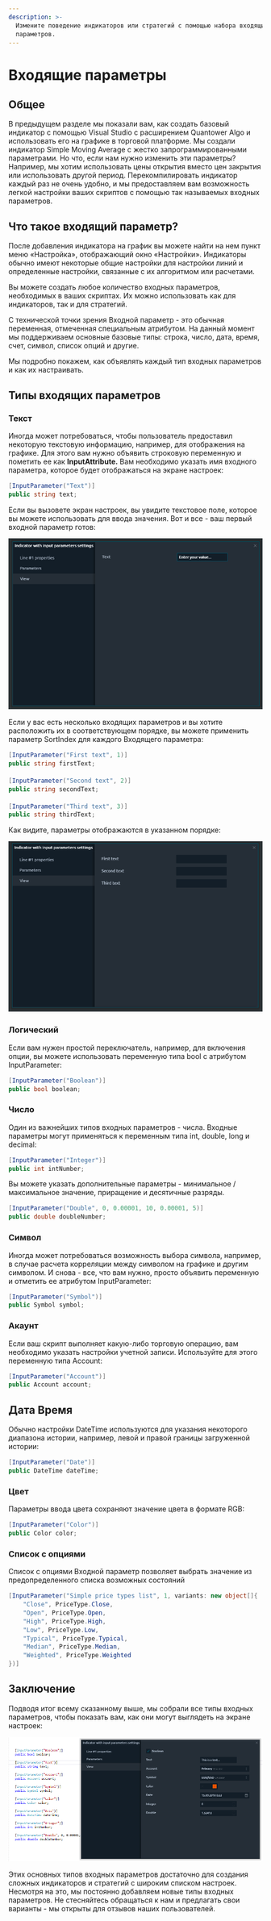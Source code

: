 ```yaml
---
description: >-
  Измените поведение индикаторов или стратегий с помощью набора входящих
  параметров.
---
```


# Входящие параметры

## Общее

В предыдущем разделе мы показали вам, как создать базовый индикатор с помощью Visual Studio с расширением Quantower Algo и использовать его на графике в торговой платформе. Мы создали индикатор Simple Moving Average с жестко запрограммированными параметрами. Но что, если нам нужно изменить эти параметры? Например, мы хотим использовать цены открытия вместо цен закрытия или использовать другой период. Перекомпилировать индикатор каждый раз не очень удобно, и мы предоставляем вам возможность легкой настройки ваших скриптов с помощью так называемых входных параметров.

## Что такое входящий параметр?

После добавления индикатора на график вы можете найти на нем пункт меню «Настройка», отображающий окно «Настройки». Индикаторы обычно имеют некоторые общие настройки для настройки линий и определенные настройки, связанные с их алгоритмом или расчетами.

Вы можете создать любое количество входных параметров, необходимых в ваших скриптах. Их можно использовать как для индикаторов, так и для стратегий.

С технической точки зрения Входной параметр - это обычная переменная, отмеченная специальным атрибутом. На данный момент мы поддерживаем основные базовые типы: строка, число, дата, время, счет, символ, список опций и другие.

Мы подробно покажем, как объявлять каждый тип входных параметров и как их настраивать.

## Типы входящих параметров

### Текст

Иногда может потребоваться, чтобы пользователь предоставил некоторую текстовую информацию, например, для отображения на графике. Для этого вам нужно объявить строковую переменную и пометить ее как **InputAttribute.** Вам необходимо указать имя входного параметра, которое будет отображаться на экране настроек:

```csharp
[InputParameter("Text")]
public string text;
```

Если вы вызовете экран настроек, вы увидите текстовое поле, которое вы можете использовать для ввода значения. Вот и все - ваш первый входной параметр готов:

![&#x41F;&#x440;&#x438;&#x43C;&#x435;&#x440; &#x43F;&#x430;&#x440;&#x430;&#x43C;&#x435;&#x442;&#x440;&#x430; &#x432;&#x432;&#x43E;&#x434;&#x430; &#x442;&#x435;&#x43A;&#x441;&#x442;&#x430; &#x43D;&#x430; &#x44D;&#x43A;&#x440;&#x430;&#x43D;&#x435; &#x438;&#x43D;&#x434;&#x438;&#x43A;&#x430;&#x442;&#x43E;&#x440;&#x430; &#xAB;&#x41D;&#x430;&#x441;&#x442;&#x440;&#x43E;&#x439;&#x43A;&#x438;&#xBB;](../.gitbook/assets/text_example%20%281%29.png)

Если у вас есть несколько входящих параметров и вы хотите расположить их в соответствующем порядке, вы можете применить параметр SortIndex для каждого Входящего параметра:

```csharp
[InputParameter("First text", 1)]
public string firstText;

[InputParameter("Second text", 2)]
public string secondText;

[InputParameter("Third text", 3)]
public string thirdText;
```

Как видите, параметры отображаются в указанном порядке:

![&#x41E;&#x442;&#x441;&#x43E;&#x440;&#x442;&#x438;&#x440;&#x43E;&#x432;&#x430;&#x43D;&#x43D;&#x44B;&#x435; &#x432;&#x445;&#x43E;&#x434;&#x44F;&#x449;&#x438;&#x435; &#x43F;&#x430;&#x440;&#x430;&#x43C;&#x435;&#x442;&#x440;&#x44B;](../.gitbook/assets/few-text_example.png)

### Логический

Если вам нужен простой переключатель, например, для включения опции, вы можете использовать переменную типа bool с атрибутом InputParameter:

```csharp
[InputParameter("Boolean")]
public bool boolean;
```

### Число

Один из важнейших типов входных параметров - числа. Входные параметры могут применяться к переменным типа int, double, long и decimal:

```csharp
[InputParameter("Integer")]
public int intNumber;
```

Вы можете указать дополнительные параметры - минимальное / максимальное значение, приращение и десятичные разряды.

```csharp
[InputParameter("Double", 0, 0.00001, 10, 0.00001, 5)]
public double doubleNumber;
```

### Символ

Иногда может потребоваться возможность выбора символа, например, в случае расчета корреляции между символом на графике и другим символом. И снова - все, что вам нужно, просто объявить переменную и отметить ее атрибутом InputParameter:

```csharp
[InputParameter("Symbol")]
public Symbol symbol;
```

### Акаунт

Если ваш скрипт выполняет какую-либо торговую операцию, вам необходимо указать настройки учетной записи. Используйте для этого переменную типа Account:

```csharp
[InputParameter("Account")]
public Account account;
```

## Дата Время

Обычно настройки DateTime используются для указания некоторого диапазона истории, например, левой и правой границы загруженной истории:

```csharp
[InputParameter("Date")]
public DateTime dateTime;
```

### Цвет

Параметры ввода цвета сохраняют значение цвета в формате RGB:

```csharp
[InputParameter("Color")]
public Color color;
```

### Список с опциями

Список с опциями Входной параметр позволяет выбрать значение из предопределенного списка возможных состояний

```csharp
[InputParameter("Simple price types list", 1, variants: new object[]{
    "Close", PriceType.Close,
    "Open", PriceType.Open,
    "High", PriceType.High,
    "Low", PriceType.Low,
    "Typical", PriceType.Typical,
    "Median", PriceType.Median,
    "Weighted", PriceType.Weighted
})]
```

## Заключение

Подводя итог всему сказанному выше, мы собрали все типы входных параметров, чтобы показать вам, как они могут выглядеть на экране настроек:

![&#x412;&#x441;&#x435; &#x442;&#x438;&#x43F;&#x44B; &#x432;&#x445;&#x43E;&#x434;&#x43D;&#x44B;&#x445; &#x43F;&#x430;&#x440;&#x430;&#x43C;&#x435;&#x442;&#x440;&#x43E;&#x432;](../.gitbook/assets/all-input.png)

Этих основных типов входных параметров достаточно для создания сложных индикаторов и стратегий с широким списком настроек. Несмотря на это, мы постоянно добавляем новые типы входных параметров. Не стесняйтесь обращаться к нам и предлагать свои варианты - мы открыты для отзывов наших пользователей.

